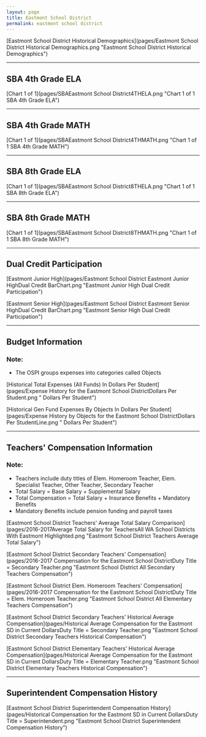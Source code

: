 ```yaml
---
layout: page
title: Eastmont School District
permalink: eastmont school district
---
```



[Eastmont School District Historical Demographics](pages/Eastmont School District Historical Demographics.png "Eastmont School District Historical Demographics")

___

## SBA 4th Grade ELA

[Chart 1 of 1](pages/SBAEastmont School District4THELA.png "Chart 1 of 1 SBA 4th Grade ELA")


___

## SBA 4th Grade MATH

[Chart 1 of 1](pages/SBAEastmont School District4THMATH.png "Chart 1 of 1 SBA 4th Grade MATH")


___

## SBA 8th Grade ELA

[Chart 1 of 1](pages/SBAEastmont School District8THELA.png "Chart 1 of 1 SBA 8th Grade ELA")


___

## SBA 8th Grade MATH

[Chart 1 of 1](pages/SBAEastmont School District8THMATH.png "Chart 1 of 1 SBA 8th Grade MATH")


___

## Dual Credit Participation

[Eastmont Junior High](pages/Eastmont School District Eastmont Junior HighDual Credit BarChart.png "Eastmont Junior High Dual Credit Participation")

[Eastmont Senior High](pages/Eastmont School District Eastmont Senior HighDual Credit BarChart.png "Eastmont Senior High Dual Credit Participation")


___

## Budget Information
### Note:
- The OSPI groups expenses into categories called Objects

[Historical Total Expenses (All Funds) In Dollars Per Student](pages/Expense History for the Eastmont School DistrictDollars Per Student.png " Dollars Per Student")

[Historical Gen Fund Expenses By Objects In Dollars Per Student](pages/Expense History by Objects for the Eastmont School DistrictDollars Per StudentLine.png " Dollars Per Student")


___

## Teachers' Compensation Information
### Note:
- Teachers include duty titles of Elem. Homeroom Teacher, Elem. Specialist Teacher, Other Teacher, Secondary Teacher
- Total Salary = Base Salary + Supplemental Salary
- Total Compensation = Total Salary + Insurance Benefits + Mandatory Benefits
- Mandatory Benefits include pension funding and payroll taxes

[Eastmont School District Teachers' Average Total Salary Comparison](pages/2016-2017Average Total Salary for TeachersAll WA School Districts With Eastmont Highlighted.png "Eastmont School District Teachers Average Total Salary")

[Eastmont School District Secondary Teachers' Compensation](pages/2016-2017 Compensation for the Eastmont School DistrictDuty Title = Secondary Teacher.png "Eastmont School District All Secondary Teachers Compensation")

[Eastmont School District Elem. Homeroom Teachers' Compensation](pages/2016-2017 Compensation for the Eastmont School DistrictDuty Title = Elem. Homeroom Teacher.png "Eastmont School District All Elementary Teachers Compensation")

[Eastmont School District Secondary Teachers' Historical Average Compensation](pages/Historical Average Compensation for the Eastmont SD in Current DollarsDuty Title = Secondary Teacher.png "Eastmont School District Secondary Teachers Historical Compensation")

[Eastmont School District Elementary Teachers' Historical Average Compensation](pages/Historical Average Compensation for the Eastmont SD in Current DollarsDuty Title = Elementary Teacher.png "Eastmont School District Elementary Teachers Historical Compensation")


___

## Superintendent Compensation History

[Eastmont School District Superintendent Compensation History](pages/Historical Compensation for the Eastmont SD in Current DollarsDuty Title = Superintendent.png "Eastmont School District Superintendent Compensation History")

